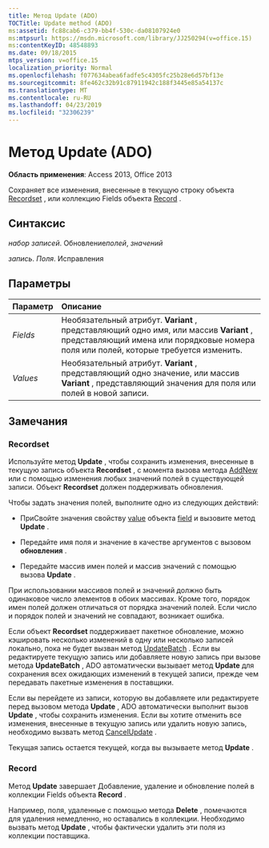 ```yaml
---
title: Метод Update (ADO)
TOCTitle: Update method (ADO)
ms:assetid: fc88cab6-c379-bb4f-530c-da08107924e0
ms:mtpsurl: https://msdn.microsoft.com/library/JJ250294(v=office.15)
ms:contentKeyID: 48548893
ms.date: 09/18/2015
mtps_version: v=office.15
localization_priority: Normal
ms.openlocfilehash: f077634abea6fadfe5c4305fc25b28e6d57bf13e
ms.sourcegitcommit: 8fe462c32b91c87911942c188f3445e85a54137c
ms.translationtype: MT
ms.contentlocale: ru-RU
ms.lasthandoff: 04/23/2019
ms.locfileid: "32306239"
---
```

# <a name="update-method-ado"></a>Метод Update (ADO)

**Область применения**: Access 2013, Office 2013

Сохраняет все изменения, внесенные в текущую строку объекта [Recordset](recordset-object-ado.md) , или коллекцию Fields [](fields-collection-ado.md) объекта [Record](record-object-ado.md) .

## <a name="syntax"></a>Синтаксис

*набор записей*. Обновление*полей*, *значений*

*запись*. *Поля*. Исправления

## <a name="parameters"></a>Параметры

|Параметр|Описание|
|:--------|:----------|
|*Fields* |Необязательный атрибут. **Variant** , представляющий одно имя, или массив **Variant** , представляющий имена или порядковые номера поля или полей, которые требуется изменить.|
|*Values* |Необязательный атрибут. **Variant** , представляющий одно значение, или массив **Variant** , представляющий значения для поля или полей в новой записи.|

## <a name="remarks"></a>Замечания

### <a name="recordset"></a>Recordset

Используйте метод **Update** , чтобы сохранить изменения, внесенные в текущую запись объекта **Recordset** , с момента вызова метода [AddNew](addnew-method-ado.md) или с помощью изменения любых значений полей в существующей записи. Объект **Recordset** должен поддерживать обновления.

Чтобы задать значения полей, выполните одно из следующих действий:

- ПриСвойте значения свойству [value](value-property-ado.md) объекта [field](field-object-ado.md) и вызовите метод **Update** .

- Передайте имя поля и значение в качестве аргументов с вызовом **обновления** .

- Передайте массив имен полей и массив значений с помощью вызова **Update** .

При использовании массивов полей и значений должно быть одинаковое число элементов в обоих массивах. Кроме того, порядок имен полей должен отличаться от порядка значений полей. Если число и порядок полей и значений не совпадают, возникает ошибка.

Если объект **Recordset** поддерживает пакетное обновление, можно кэшировать несколько изменений в одну или несколько записей локально, пока не будет вызван метод [UpdateBatch](updatebatch-method-ado.md) . Если вы редактируете текущую запись или добавляете новую запись при вызове метода **UpdateBatch** , ADO автоматически вызывает метод **Update** для сохранения всех ожидающих изменений в текущей записи, прежде чем передавать пакетные изменения в поставщики.

Если вы перейдете из записи, которую вы добавляете или редактируете перед вызовом метода **Update** , ADO автоматически выполнит вызов **Update** , чтобы сохранить изменения. Если вы хотите отменить все изменения, внесенные в текущую запись или удалить новую запись, необходимо вызвать метод [CancelUpdate](cancelupdate-method-ado.md) .

Текущая запись остается текущей, когда вы вызываете метод **Update** .

### <a name="record"></a>Record

Метод **Update** завершает Добавление, удаление и обновление полей в коллекции Fields объекта **Record** . [](fields-collection-ado.md)

Например, поля, удаленные с помощью метода **Delete** , помечаются для удаления немедленно, но оставались в коллекции. Необходимо вызвать метод **Update** , чтобы фактически удалить эти поля из коллекции поставщика.


